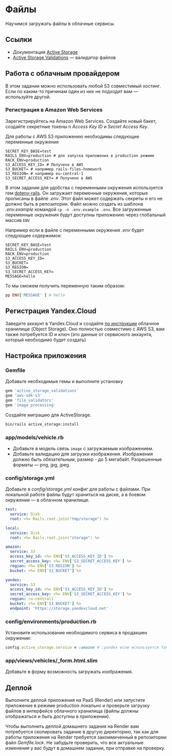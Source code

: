 # Файлы

Научимся загружать файлы в облачные сервисы.

## Ссылки

* Документация [Active Storage](https://edgeguides.rubyonrails.org/active_storage_overview.html)
* [Active Storage Validations](https://github.com/igorkasyanchuk/active_storage_validations) — валидатор файлов

## Работа с облачным провайдером

В этом задании можно использовать любой S3 совместимый хостинг. Если по каким-то причинам один из них не подходит вам — используйте другой.

### Регистрация в Amazon Web Services

Зарегистрируйтесь на Amazon Web Services. Создайте новый бакет, создайте секретные токены n *Access Key ID* и *Secret Access Key*.

Для работы с AWS S3 приложению необходимы следующие переменные окружения

```env
SECRET_KEY_BASE=test
RAILS_ENV=production # для запуска приложения в production режиме
RACK_ENV=production
S3_ACCESS_KEY_ID= # Получено в AWS
S3_BUCKET= # например rails-files-homework
S3_REGION= # например eu-central-1
S3_SECRET_ACCESS_KEY= # Получено в AWS
```

В этом задании для удобства с переменными окружения используется гем [dotenv-rails](https://github.com/bkeepers/dotenv). Он загружает переменные окружения, которые прописаны в файле *.env*. Этот файл может содержать секреты и его не должно быть в репозитории. Файл можно создать из шаблона *.env.example* командой `cp -n .env.example .env`. Все загруженные переменные окружения будут доступны приложению через глобальный массив `ENV`

Например если в файле с переменными окружения *.env* будет следующее содержимое:

```text
SECRET_KEY_BASE=test
RAILS_ENV=production
RACK_ENV=production
S3_ACCESS_KEY_ID=
S3_BUCKET=
S3_REGION=
S3_SECRET_ACCESS_KEY=
MESSAGE=hello
```

То мы сможем получить переменную таким образом:

```ruby
pp ENV['MESSAGE' ] # hello
```

## Регистрация Yandex.Cloud

Заведите аккаунт в Yandex.Cloud и создайте [по инструкции](https://cloud.yandex.ru/docs/storage/operations/) облачное хранилище (Object Storage). Оно полностью совместимо с AWS S3, вам также потребуется ID и ключ (это данные от сервисного аккаунта, который необходимо будет создать)

## Настройка приложения

### Gemfile

Добавьте необходимые гемы и выполните установку

```ruby
gem 'active_storage_validations'
gem 'aws-sdk-s3'
gem 'file_validators'
gem 'image_processing'
```

Создайте миграцию для ActiveStorage.

```bash
bin/rails active_storage:install
```

### app/models/vehicle.rb

* Добавьте в модель связь `image` с загружаемым изображением.
* Добавьте валидацию для загрузки изображения. Изображения должно быть обязательным, размер - до 5 мегабайт. Разрешенные форматы — png, jpg, jpeg.

### config/storage.yml

Добавьте в *config/storage.yml* конфиг для работы с файлами. При локальной работе файлы будут храниться на диске, а в боевом окружении — в облачном хранилище.

```yml
test:
  service: Disk
  root: <%= Rails.root.join("tmp/storage") %>

local:
  service: Disk
  root: <%= Rails.root.join("storage") %>

amazon:
  service: S3
  access_key_id: <%= ENV['S3_ACCESS_KEY_ID'] %>
  secret_access_key: <%= ENV['S3_SECRET_ACCESS_KEY'] %>
  region: <%= ENV['S3_REGION'] %>
  bucket: <%= ENV['S3_BUCKET'] %>

yandex:
  service: S3
  access_key_id: <%= ENV['S3_ACCESS_KEY_ID'] %>
  secret_access_key: <%= ENV['S3_SECRET_ACCESS_KEY'] %>
  region: ru-central1
  bucket: <%= ENV['S3_BUCKET'] %>
  endpoint: 'https://storage.yandexcloud.net'
  ```

### config/environments/production.rb

Установите использование необходимого сервиса в продакшен окружении:

```ruby
config.active_storage.service = :amazon # :yandex если используется Yandex.Cloud
```

### app/views/vehicles/_form.html.slim

Добавьте в форму возможность загружать изображения.

## Деплой

Выполните деплой приложения на PaaS (Render) или запустите приложение в режиме production локально и проверьте загрузку файлов в интерфейсе облачного хранилища (файлы должны отображаться и быть доступны в приложении).

Чтобы выполнить деплой домашнего задания на Render вам потребуется скопировать задание в другую директорию, так как для работы приложения на Render требуется закоммиченный в репозитории файл *Gemfile.lock*. Не забудьте проверить, что все актуальные изменения у вас будут в домашнем задании, при отправке на проверку.
